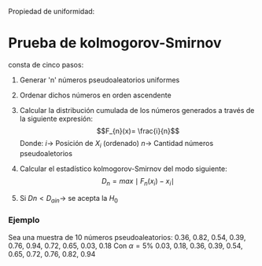 Propiedad de uniformidad:
# Prueba de kolmogorov-Smirnov

consta de cinco pasos:
1. Generar 'n' números pseudoaleatorios uniformes
2. Ordenar dichos números en orden ascendente
3. Calcular la distribución cumulada de los números generados a través de la siguiente expresión:
$$F_{n}(x)= \frac{i}{n}$$
Donde:
$i\rightarrow$ Posición de $X_{i}$ (ordenado)
$n\rightarrow$ Cantidad números pseudoaletorios

4. Calcular el estadístico kolmogorov-Smirnov del modo siguiente:
$$D_{n}=max\mid F_{n}(x_i)-x_{i}\mid$$
5. Si $Dn < D_{ain}\rightarrow$ se acepta la $H_{0}$ 

### Ejemplo
Sea una muestra de 10 números pseudoaleatorios:
0.36, 0.82, 0.54, 0.39, 0.76, 0.94, 0.72, 0.65, 0.03, 0.18
Con $\alpha =5\%$ 
0.03, 0.18, 0.36, 0.39, 0.54, 0.65, 0.72, 0.76, 0.82, 0.94
